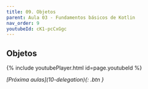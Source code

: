 ```yaml
---
title: 09. Objetos
parent: Aula 03 - Fundamentos básicos de Kotlin
nav_order: 9
youtubeId: cK1-pcCxGgc
---
```


## Objetos

{% include youtubePlayer.html id=page.youtubeId %}

<span class="fs-3 float-right">
<i class="fas fa-download">[Próxima aulas](10-delegation){: .btn }</i>
</span>
